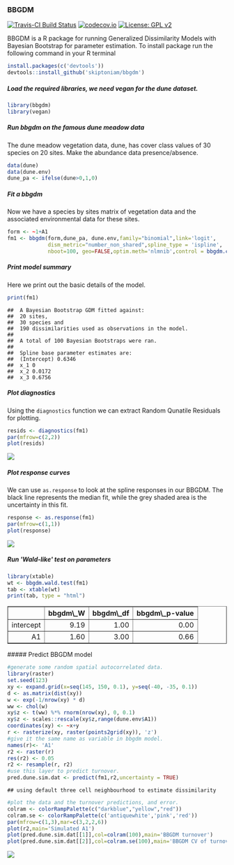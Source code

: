 ### BBGDM

[![Travis-CI Build Status](https://travis-ci.org/skiptoniam/bbgdm.svg?branch=master)](https://travis-ci.org/skiptoniam/bbgdm) [![codecov.io](https://codecov.io/github/skiptoniam/bbgdm/coverage.svg?branch=master)](https://codecov.io/github/skiptoniam/bbgdm?branch=master)
[![License: GPL v2](https://img.shields.io/badge/License-GPL%20v2-blue.svg)](https://www.gnu.org/licenses/old-licenses/gpl-2.0.en.html)

BBGDM is a R package for running Generalized Dissimilarity Models with Bayesian Bootstrap for parameter estimation. To install package run the following command in your R terminal

``` r
install.packages(c('devtools'))
devtools::install_github('skiptoniam/bbgdm')
```

##### Load the required libraries, we need vegan for the dune dataset.

``` r
library(bbgdm)
library(vegan)
```

##### Run bbgdm on the famous dune meadow data

The dune meadow vegetation data, dune, has cover class values of 30 species on 20 sites. Make the abundance data presence/absence.

``` r
data(dune)
data(dune.env)
dune_pa <- ifelse(dune>0,1,0)
```

##### Fit a bbgdm

Now we have a species by sites matrix of vegetation data and the associated environmental data for these sites.

``` r
form <- ~1+A1
fm1 <- bbgdm(form,dune_pa, dune.env,family="binomial",link='logit',
             dism_metric="number_non_shared",spline_type = 'ispline',
             nboot=100, geo=FALSE,optim.meth='nlmnib',control = bbgdm.control(cores = 8))
```

##### Print model summary

Here we print out the basic details of the model.

``` r
print(fm1)
```

    ##  A Bayesian Bootstrap GDM fitted against:
    ##  20 sites,
    ##  30 species and 
    ##  190 dissimilarities used as observations in the model.
    ## 
    ##  A total of 100 Bayesian Bootstraps were ran.
    ## 
    ##  Spline base parameter estimates are: 
    ##  (Intercept) 0.6346
    ##  x_1 0
    ##  x_2 0.0172
    ##  x_3 0.6756

##### Plot diagnostics

Using the `diagnostics` function we can extract Random Qunatile Residuals for plotting.

``` r
resids <- diagnostics(fm1)
par(mfrow=c(2,2))
plot(resids)
```

<img src="readme_files/figure-markdown_github/unnamed-chunk-6-1.png" style="display: block; margin: auto;" />

##### Plot response curves

We can use `as.response` to look at the spline responses in our BBGDM. The black line represents the median fit, while the grey shaded area is the uncertainty in this fit.

``` r
response <- as.response(fm1)
par(mfrow=c(1,1))
plot(response)
```

<img src="readme_files/figure-markdown_github/unnamed-chunk-7-1.png" style="display: block; margin: auto;" />

##### Run 'Wald-like' test on parameters

``` r
library(xtable)
wt <- bbgdm.wald.test(fm1)
tab <- xtable(wt)
print(tab, type = "html")
```

<!-- html table generated in R 3.4.1 by xtable 1.8-2 package -->
<!-- Thu Jul 20 15:16:24 2017 -->
<table border="1">
<tr>
<th>
</th>
<th>
bbgdm\_W
</th>
<th>
bbgdm\_df
</th>
<th>
bbgdm\_p-value
</th>
</tr>
<tr>
<td align="right">
intercept
</td>
<td align="right">
9.19
</td>
<td align="right">
1.00
</td>
<td align="right">
0.00
</td>
</tr>
<tr>
<td align="right">
A1
</td>
<td align="right">
1.60
</td>
<td align="right">
3.00
</td>
<td align="right">
0.66
</td>
</tr>
</table>
##### Predict BBGDM model

``` r
#generate some random spatial autocorrelated data.
library(raster)
set.seed(123)
xy <- expand.grid(x=seq(145, 150, 0.1), y=seq(-40, -35, 0.1))
d <- as.matrix(dist(xy))
w <- exp(-1/nrow(xy) * d)
ww <- chol(w)
xy$z <- t(ww) %*% rnorm(nrow(xy), 0, 0.1)
xy$z <- scales::rescale(xy$z,range(dune.env$A1))
coordinates(xy) <- ~x+y
r <- rasterize(xy, raster(points2grid(xy)), 'z')
#give it the same name as variable in bbgdm model.
names(r)<- 'A1'
r2 <- raster(r)
res(r2) <- 0.05
r2 <- resample(r, r2)
#use this layer to predict turnover.
pred.dune.sim.dat <- predict(fm1,r2,uncertainty = TRUE)
```

    ## using default three cell neighbourhood to estimate dissimilarity

``` r
#plot the data and the turnover predictions, and error.
colram <- colorRampPalette(c("darkblue","yellow","red"))
colram.se <- colorRampPalette(c('antiquewhite','pink','red'))
par(mfrow=c(1,3),mar=c(3,2,2,6))
plot(r2,main='Simulated A1')
plot(pred.dune.sim.dat[[1]],col=colram(100),main='BBGDM turnover')
plot(pred.dune.sim.dat[[2]],col=colram.se(100),main='BBGDM CV of turnover')
```

<img src="readme_files/figure-markdown_github/unnamed-chunk-9-1.png" style="display: block; margin: auto;" />
